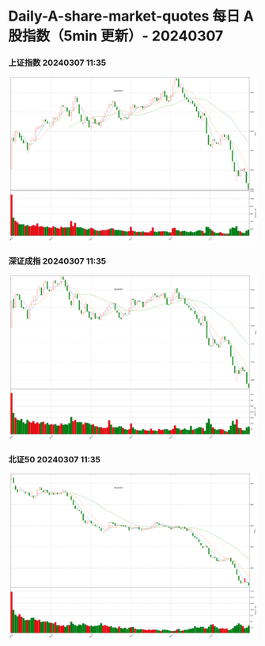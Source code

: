 
# Daily-A-share-market-quotes 每日 A 股指数（5min 更新）- 20240307

### 上证指数 20240307 11:35
![](./fig/2024/3/20240307-sh000001.png)

### 深证成指 20240307 11:35
![](./fig/2024/3/20240307-sz399001.png)

### 北证50 20240307 11:35
![](./fig/2024/3/20240307-bj899050.png)
